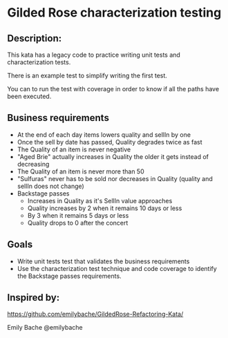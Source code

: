 # Gilded Rose characterization testing

## Description:
This kata has a legacy code to practice writing unit tests and characterization tests.

There is an example test to simplify writing the first test.

You can to run the test with coverage in order to know if all the paths have been executed.


## Business requirements
- At the end of each day items lowers quality and sellIn by one
- Once the sell by date has passed, Quality degrades twice as fast
- The Quality of an item is never negative
- "Aged Brie" actually increases in Quality the older it gets instead of decreasing
- The Quality of an item is never more than 50
- "Sulfuras" never has to be sold nor decreases in Quality (quality and sellIn does not change)
- Backstage passes
  - Increases in Quality as it's SellIn value approaches
  - Quality increases by 2 when it remains 10 days or less
  - By 3 when it remains 5 days or less
  - Quality drops to 0 after the concert


## Goals
- Write unit tests test that validates the business requirements
- Use the characterization test technique and code coverage to identify the Backstage passes requirements.


## Inspired by:
https://github.com/emilybache/GildedRose-Refactoring-Kata/

Emily Bache @emilybache